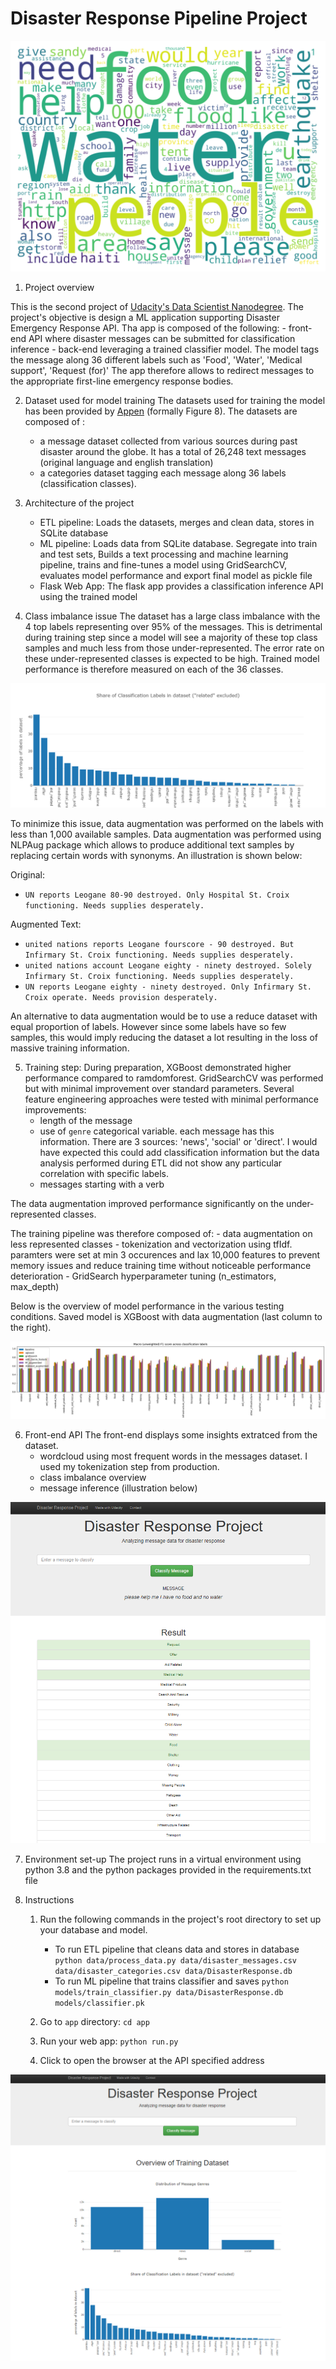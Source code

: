 # Disaster Response Pipeline Project

![](./assets/wordcloud.png)

1. Project overview

This is the second project of [Udacity's Data Scientist Nanodegree](https://www.udacity.com/course/data-scientist-nanodegree--nd025).
The project's objective is design a ML application supporting Disaster Emergency Response API. Tha app is composed of the following:
    - front-end API where disaster messages can be submitted for classification inference
    - back-end leveraging a trained classifier model. The model tags the message along 36 different labels such as 'Food', 'Water', 'Medical support', 'Request (for)'
The app therefore allows to redirect messages to the appropriate first-line emergency response bodies.

2. Dataset used for model training
The datasets used for training the model has been provided by [Appen](https://www.figure-eight.com/) (formally Figure 8). The datasets are composed of :
    - a message dataset collected from various sources during past disaster around the globe. It has a total of 26,248 text messages (original language and english translation)
    - a categories dataset tagging each message along 36 labels (classification classes).


3. Architecture of the project
    - ETL pipeline: Loads the datasets, merges and clean data, stores in SQLite database
    - ML pipeline: Loads data from SQLite database. Segregate into train and test sets, Builds a text processing and machine learning pipeline, trains and fine-tunes a model using GridSearchCV, evaluates model performance and export final model as pickle file
    - Flask Web App: The flask app provides a classification inference API using the trained model


4. Class imbalance issue
The dataset has a large class imbalance with the 4 top labels representing over 95% of the messages. This is detrimental during training step since a model will see a majority of these top class samples and much less from those under-represented. The error rate on these under-represented classes is expected to be high. Trained model performance is therefore measured on each of the 36 classes.

![](./assets/class_imbalance.png)

To minimize this issue, data augmentation was performed on the labels with less than 1,000 available samples. Data augmentation was performed using NLPAug package which allows to produce additional text samples by replacing certain words with synonyms. An illustration is shown below:

Original:
- `UN reports Leogane 80-90 destroyed. Only Hospital St. Croix functioning. Needs supplies desperately.`

Augmented Text:
- `united nations reports Leogane fourscore - 90 destroyed. But Infirmary St. Croix functioning. Needs supplies desperately.`
- `united nations account Leogane eighty - ninety destroyed. Solely Infirmary St. Croix functioning. Needs supplies desperately.`
- `UN reports Leogane eighty - ninety destroyed. Only Infirmary St. Croix operate. Needs provision desperately.`

An alternative to data augmentation would be to use a reduce dataset with equal proportion of labels. However since some labels have so few samples, this would imply reducing the dataset a lot resulting in the loss of massive training information.


5. Training step:
During preparation, XGBoost demonstrated higher performance compared to ramdomforest. GridSearchCV was performed but with minimal improvement over standard parameters. Several feature engineering approaches were tested with minimal performance improvements:
    - length of the message
    - use of `genre` categorical variable. each message has this information. There are 3 sources: 'news', 'social' or 'direct'. I would have expected this could add classification information but the data analysis performed during ETL did not show any particular correlation with specific labels.
    - messages starting with a verb

The data augmentation improved performance significantly on the under-represented classes.

The training pipeline was therefore composed of:
    - data augmentation on less represented classes
    - tokenization and vectorization using tfIdf. paramters were set at min 3 occurences and lax 10,000 features to prevent memory issues and reduce training time without noticeable performance deterioration
    - GridSearch hyperparameter tuning (n_estimators, max_depth)

Below is the overview of model performance in the various testing conditions. Saved model is XGBoost with data augmentation (last column to the right).

![](./assets/fine-tuning.png)


6. Front-end API
The front-end displays some insights extratced from the dataset.
    - wordcloud using most frequent words in the messages dataset. I used my tokenization step from production.
    - class imbalance overview
    - message inference (illustration below)

![](./assets/message_inference.png)


7. Environment set-up
The project runs in a virtual environment using python 3.8 and the python packages provided in the requirements.txt file


8. Instructions
    1. Run the following commands in the project's root directory to set up your database and model.

        - To run ETL pipeline that cleans data and stores in database
            `python data/process_data.py data/disaster_messages.csv data/disaster_categories.csv data/DisasterResponse.db`
        - To run ML pipeline that trains classifier and saves
            `python models/train_classifier.py data/DisasterResponse.db models/classifier.pk`

    2. Go to `app` directory: `cd app`

    3. Run your web app: `python run.py` 

    4. Click to open the browser at the API specified address

![](./assets/front_end.png)
